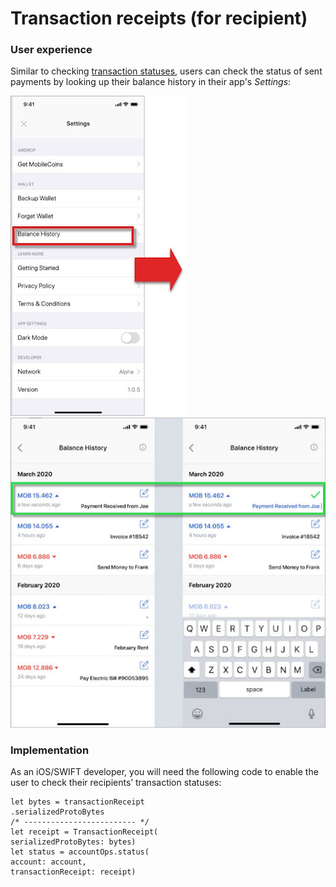 # Transaction receipts (for recipient)

### User experience

Similar to checking [transaction statuses](check-transaction-status.md), users can check the status of sent payments by looking up their balance history in their app's _Settings_:

![Locate the balance history in the Settings.](../images/balance-history.jpeg) ![Users can check their recipients’ sent transaction statuses of impending received payments on their smartphone’s MobileCoin wallet app by looking up their balance history in their Settings.](../images/transaction-receipts.jpeg)

### Implementation

As an iOS/SWIFT developer, you will need the following code to enable the user to check their recipients’ transaction statuses:

```
let bytes = transactionReceipt
.serializedProtoBytes
/* ------------------------- */
let receipt = TransactionReceipt(
serializedProtoBytes: bytes)
let status = accountOps.status(
account: account,
transactionReceipt: receipt)
```
